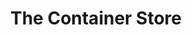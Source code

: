 ---
title: "The Container Store"
url: /denver/the-container-store-east-1st-avenue/
shop: houseware
---